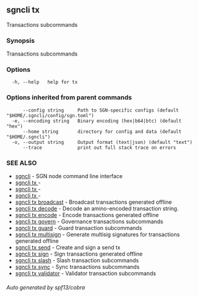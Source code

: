 ## sgncli tx

Transactions subcommands

### Synopsis

Transactions subcommands

### Options

```
  -h, --help   help for tx
```

### Options inherited from parent commands

```
      --config string     Path to SGN-specific configs (default "$HOME/.sgncli/config/sgn.toml")
  -e, --encoding string   Binary encoding (hex|b64|btc) (default "hex")
      --home string       directory for config and data (default "$HOME/.sgncli")
  -o, --output string     Output format (text|json) (default "text")
      --trace             print out full stack trace on errors
```

### SEE ALSO

* [sgncli](sgncli.md)	 - SGN node command line interface
* [sgncli tx ](sgncli_tx_.md)	 - 
* [sgncli tx ](sgncli_tx_.md)	 - 
* [sgncli tx ](sgncli_tx_.md)	 - 
* [sgncli tx broadcast](sgncli_tx_broadcast.md)	 - Broadcast transactions generated offline
* [sgncli tx decode](sgncli_tx_decode.md)	 - Decode an amino-encoded transaction string.
* [sgncli tx encode](sgncli_tx_encode.md)	 - Encode transactions generated offline
* [sgncli tx govern](sgncli_tx_govern.md)	 - Governance transactions subcommands
* [sgncli tx guard](sgncli_tx_guard.md)	 - Guard transaction subcommands
* [sgncli tx multisign](sgncli_tx_multisign.md)	 - Generate multisig signatures for transactions generated offline
* [sgncli tx send](sgncli_tx_send.md)	 - Create and sign a send tx
* [sgncli tx sign](sgncli_tx_sign.md)	 - Sign transactions generated offline
* [sgncli tx slash](sgncli_tx_slash.md)	 - Slash transaction subcommands
* [sgncli tx sync](sgncli_tx_sync.md)	 - Sync transactions subcommands
* [sgncli tx validator](sgncli_tx_validator.md)	 - Validator transaction subcommands

###### Auto generated by spf13/cobra

